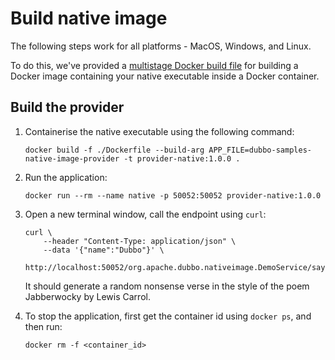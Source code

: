 # Build native image
The following steps work for all platforms - MacOS, Windows, and Linux.

To do this, we've provided a [multistage Docker build file](./Dockerfile) for building a Docker image containing your native executable inside a Docker container.

## Build the provider

1. Containerise the native executable using the following command:

    ```shell
    docker build -f ./Dockerfile --build-arg APP_FILE=dubbo-samples-native-image-provider -t provider-native:1.0.0 .
    ```

2. Run the application:

    ```shell
    docker run --rm --name native -p 50052:50052 provider-native:1.0.0
    ```

3. Open a new terminal window, call the endpoint using `curl`:

    ```shell
    curl \
        --header "Content-Type: application/json" \
        --data '{"name":"Dubbo"}' \
        http://localhost:50052/org.apache.dubbo.nativeimage.DemoService/sayHello/
    ```

    It should generate a random nonsense verse in the style of the poem Jabberwocky by Lewis Carrol.

4. To stop the application, first get the container id using `docker ps`, and then run:

    ```shell
    docker rm -f <container_id>
    ```

